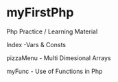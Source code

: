 # myFirstPhp
Php Practice / Learning Material

Index -Vars & Consts

pizzaMenu - Multi Dimesional Arrays

myFunc - Use of Functions in Php 
